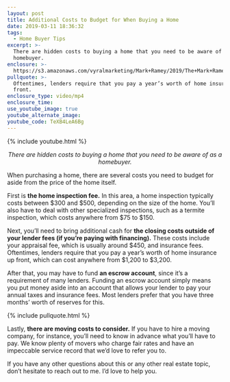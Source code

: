 ```yaml
---
layout: post
title: Additional Costs to Budget for When Buying a Home
date: 2019-03-11 18:36:32
tags:
  - Home Buyer Tips
excerpt: >-
  There are hidden costs to buying a home that you need to be aware of as a
  homebuyer.
enclosure: >-
  https://s3.amazonaws.com/vyralmarketing/Mark+Ramey/2019/The+Mark+Ramey+Group-+%5B9-24%5D+_+Buying+Budget.mp4
pullquote: >-
  Oftentimes, lenders require that you pay a year’s worth of home insurance up
  front.
enclosure_type: video/mp4
enclosure_time:
use_youtube_image: true
youtube_alternate_image:
youtube_code: TeXB4LeA6Bg
---
```


{% include youtube.html %}

<p style="text-align: center;"><em>There are hidden costs to buying a home that you need to be aware of as a homebuyer.</em></p>

When purchasing a home, there are several costs you need to budget for aside from the price of the home itself.

First is **the home inspection fee.** In this area, a home inspection typically costs between $300 and $500, depending on the size of the home. You’ll also have to deal with other specialized inspections, such as a termite inspection, which costs anywhere from $75 to $150.&nbsp;

Next, you’ll need to bring additional cash for **the closing costs outside of your lender fees (if you’re paying with financing).** These costs include your appraisal fee, which is usually around $450, and insurance fees. Oftentimes, lenders require that you pay a year’s worth of home insurance up front, which can cost anywhere from $1,200 to $3,200.&nbsp;

After that, you may have to fund **an escrow account**, since it’s a requirement of many lenders. Funding an escrow account simply means you put money aside into an account that allows your lender to pay your annual taxes and insurance fees. Most lenders prefer that you have three months’ worth of reserves for this.

{% include pullquote.html %}

Lastly, **there are moving costs to consider.** If you have to hire a moving company, for instance, you’ll need to know in advance what you’ll have to pay. We know plenty of movers who charge fair rates and have an impeccable service record that we’d love to refer you to.&nbsp;

If you have any other questions about this or any other real estate topic, don’t hesitate to reach out to me. I’d love to help you.
